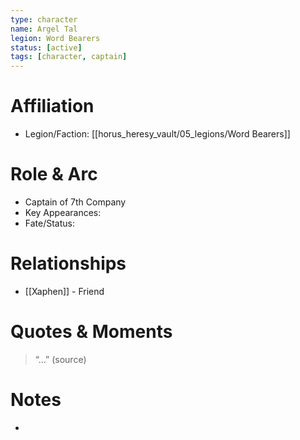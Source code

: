 ```yaml
---
type: character
name: Argel Tal
legion: Word Bearers
status: [active]
tags: [character, captain]
---
```

# Affiliation
- Legion/Faction: [[horus_heresy_vault/05_legions/Word Bearers]]

# Role & Arc
- Captain of 7th Company
- Key Appearances:  
- Fate/Status:  

# Relationships
- [[Xaphen]] - Friend

# Quotes & Moments
> “...” (source)

# Notes
- 
